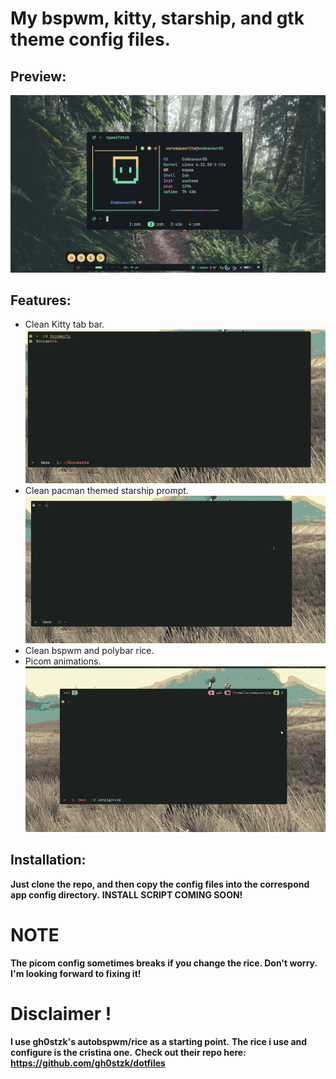 # My bspwm, kitty, starship, and gtk theme config files.

## Preview:
![Alt text](./images/eww-setup.png)

## Features:
- Clean Kitty tab bar.
![Alt text](./images/tab-bar-showcase.gif)
- Clean pacman themed starship prompt.
![Alt text](./images/prompt-showcase.gif)
- Clean bspwm and polybar rice.
- Picom animations.
![Alt text](./images/picom-preview.gif)

## Installation:

**Just clone the repo, and then copy the config files into the correspond app config directory.**
**INSTALL SCRIPT COMING SOON!**

# NOTE 
**The picom config sometimes breaks if you change the rice. Don't worry. I'm looking forward to fixing it!**

# Disclaimer !
**I use gh0stzk's autobspwm/rice as a starting point.**
**The rice i use and configure is the cristina one.**
**Check out their repo here: https://github.com/gh0stzk/dotfiles**

